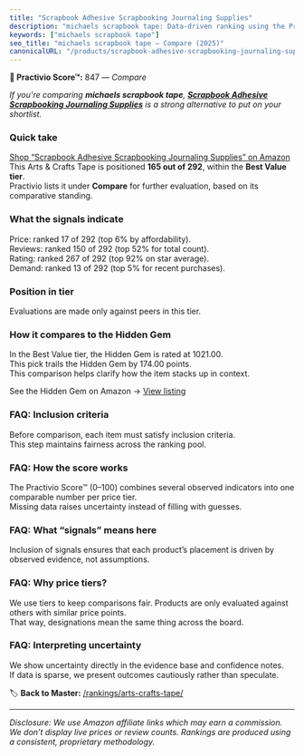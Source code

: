 ```yaml
---
title: "Scrapbook Adhesive Scrapbooking Journaling Supplies"
description: "michaels scrapbook tape: Data-driven ranking using the Practivio Score™. Positioned by quality, value, demand, findability, momentum."
keywords: ["michaels scrapbook tape"]
seo_title: "michaels scrapbook tape — Compare (2025)"
canonicalURL: "/products/scrapbook-adhesive-scrapbooking-journaling-supplies-B0F1FXPRQC/"
---
```


**🛒 Practivio Score™:** 847 — _Compare_


*If you're comparing **michaels scrapbook tape**, **[Scrapbook Adhesive Scrapbooking Journaling Supplies](https://www.amazon.com/dp/B0F1FXPRQC?tag=practivio-20)** is a strong alternative to put on your shortlist.*
### Quick take
[Shop “Scrapbook Adhesive Scrapbooking Journaling Supplies” on Amazon](https://www.amazon.com/dp/B0F1FXPRQC?tag=practivio-20)
This Arts & Crafts Tape is positioned **165 out of 292**, within the **Best Value tier**.  
Practivio lists it under **Compare** for further evaluation, based on its comparative standing.

### What the signals indicate
Price: ranked 17 of 292 (top 6% by affordability).  
Reviews: ranked 150 of 292 (top 52% for total count).  
Rating: ranked 267 of 292 (top 92% on star average).  
Demand: ranked 13 of 292 (top 5% for recent purchases).

### Position in tier
Evaluations are made only against peers in this tier.

### How it compares to the Hidden Gem
In the Best Value tier, the Hidden Gem is rated at 1021.00.  
This pick trails the Hidden Gem by 174.00 points.  
This comparison helps clarify how the item stacks up in context.  

See the Hidden Gem on Amazon → [View listing](https://www.amazon.com/dp/B0035LXTYU?tag=practivio-20)

### FAQ: Inclusion criteria
Before comparison, each item must satisfy inclusion criteria.  
This step maintains fairness across the ranking pool.

### FAQ: How the score works
The Practivio Score™ (0–100) combines several observed indicators into one comparable number per price tier.  
Missing data raises uncertainty instead of filling with guesses.

### FAQ: What “signals” means here
Inclusion of signals ensures that each product’s placement is driven by observed evidence, not assumptions.

### FAQ: Why price tiers?
We use tiers to keep comparisons fair. Products are only evaluated against others with similar price points.  
That way, designations mean the same thing across the board.

### FAQ: Interpreting uncertainty
We show uncertainty directly in the evidence base and confidence notes.  
If data is sparse, we present outcomes cautiously rather than speculate.

<!-- Missing template for Compare/CompareWithinPriceClass -->


🏷️ **Back to Master:** [/rankings/arts-crafts-tape/](/rankings/arts-crafts-tape/)

---
_Disclosure: We use Amazon affiliate links which may earn a commission. We don’t display live prices or review counts. Rankings are produced using a consistent, proprietary methodology._
